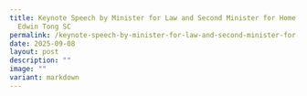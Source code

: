 ```yaml
---
title: Keynote Speech by Minister for Law and Second Minister for Home Affairs
  Edwin Tong SC
permalink: /keynote-speech-by-minister-for-law-and-second-minister-for-home-affairs-edwin-tong-sc/
date: 2025-09-08
layout: post
description: ""
image: ""
variant: markdown
---
```

